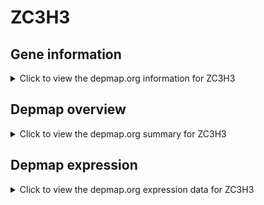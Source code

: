 <h1>ZC3H3</h1>

<h2>Gene information</h2>
<details>
  <summary>Click to view the depmap.org information for ZC3H3</summary>
  <iframe src="https://depmap.org/portal/gene/ZC3H3?tab=about" style="border:none;width:100%;height:800px"></iframe>
</details>

<h2>Depmap overview</h2>
<details>
  <summary>Click to view the depmap.org summary for ZC3H3</summary>
  <iframe src="https://depmap.org/portal/gene/ZC3H3?tab=overview" style="border:none;width:100%;height:800px"></iframe>
</details>

<h2>Depmap expression</h2>
<details>
  <summary>Click to view the depmap.org expression data for ZC3H3</summary>
  <iframe src="https://depmap.org/portal/gene/ZC3H3?tab=characterization" style="border:none;width:100%;height:800px"></iframe>
</details>


<!--
<h2>Reactome Pathway diagram</h2>
PNAME
-->


